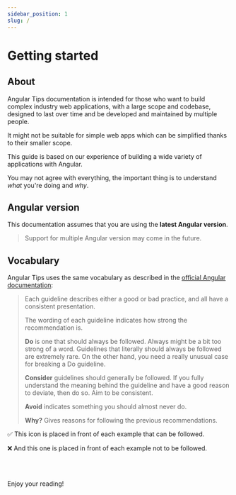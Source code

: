 ```yaml
---
sidebar_position: 1
slug: /
---
```

# Getting started

## About

Angular Tips documentation is intended for those who want to build complex industry web applications, with a large scope and codebase, designed to last over time and be developed and maintained by multiple people. 

It might not be suitable for simple web apps which can be simplified thanks to their smaller scope.

This guide is based on our experience of building a wide variety of applications with Angular.

You may not agree with everything, the important thing is to understand *what* you're doing and *why*.

## Angular version

This documentation assumes that you are using the **latest Angular version**.

> Support for multiple Angular version may come in the future.

## Vocabulary

Angular Tips uses the same vocabulary as described in the [official Angular documentation](https://angular.dev/style-guide#style-vocabulary):

>Each guideline describes either a good or bad practice, and all have a consistent presentation.
>
>The wording of each guideline indicates how strong the recommendation is.
>
>**Do** is one that should always be followed. Always might be a bit too strong of a word. Guidelines that literally should always be followed are extremely rare. On the other hand, you need a really unusual case for breaking a Do guideline.
>
>**Consider** guidelines should generally be followed. If you fully understand the meaning behind the guideline and have a good reason to deviate, then do so. Aim to be consistent.
>
>**Avoid** indicates something you should almost never do.
>
>**Why?** Gives reasons for following the previous recommendations.

✅ This icon is placed in front of each example that can be followed.

❌ And this one is placed in front of each example not to be followed.

<br/><br/>

Enjoy your reading!